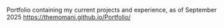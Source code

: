 Portfolio containing my current projects and experience, as of September 2025
 https://themomani.github.io/Portfolio/
